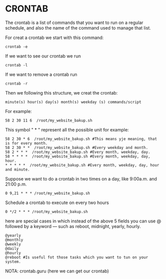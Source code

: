 # CRONTAB

The crontab is a list of commands that you want to run on a regular schedule, 
and also the name of the command used to manage that list.

For creat a crontab we start with this command:
```
crontab -e
```
If we want to see our crontab we run 

``` 
crontab -l
```
If we want to remove a crontab run
```
crontab -r 
```

Then we following this structure, we creat the crontab:
```
minute(s) hour(s) day(s) month(s) weekday (s) commands/script
```
For example:
```
58 2 30 11 6  /root/my_website_bakup.sh
```
This symbol " * " represent all the possible unit for example:

```
58 2 30 * 6  /root/my_website_bakup.sh #This means yje meaning, that is for every month.
58 2 30 * *  /root/my_website_bakup.sh #Every weekday and month.
58 2 * * *  /root/my_website_bakup.sh #Every month, weekday, day.
58 * * * *  /root/my_website_bakup.sh #Every month, weekday, day, hour.
* * * * *  /root/my_website_bakup.sh #Every month, weekday, day, hour and minute.
```
Suppose we want to do a crontab in two times on a day, like 9:00a.m. and 21:00 p.m.
```
0 9,21 * * * /root/my_website_bakup.sh
```
Schedule a crontab to execute on every two hours
```
0 */2 * * * /root/my_website_bakup.sh
```
here are special cases in which instead of the above 5 fields you 
can use @ followed by a keyword — such as reboot, midnight, yearly, hourly.

```
@yearly 
@monthly
@weekly
@daily
@hourly
@reboot #Is useful fot those tasks which you want to tun on your 
system.
```
NOTA: crontab.guru (here we can get our crontab)
